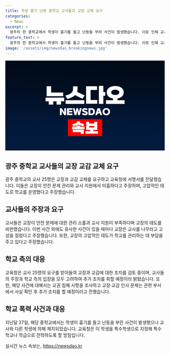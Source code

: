 ```yaml
---
title: 학생 흉기 난동 중학교 교사들과 교장 교체 요구
categories:
  - News
excerpt: >
  광주의 한 중학교에서 학생이 흉기를 들고 난동을 부려 사건이 발생했습니다. 이로 인해 교사 25명이 교장과 교감 교체를 요구하고 교육청에 서명서를 전달했습니다. 교사들은 교장의 생활지도 미흡과 고압적인 태도를 지적하며, 교육청은 교권 담당 부서에서 조사 중이라고 밝혔습니다. 이에 따라 A 군은 특수학생으로 지정되어 전학 조치될 예정이며, 학교 내부의 논란이 고조되고 있습니다. (150자)
feature_text: >
  광주의 한 중학교에서 학생이 흉기를 들고 난동을 부려 사건이 발생했습니다. 이로 인해 교사 25명이 교장과 교감 교체를 요구하고 교육청에 서명서를 전달했습니다. 교사들은 교장의 생활지도 미흡과 고압적인 태도를 지적하며, 교육청은 교권 담당 부서에서 조사 중이라고 밝혔습니다. 이에 따라 A 군은 특수학생으로 지정되어 전학 조치될 예정이며, 학교 내부의 논란이 고조되고 있습니다. (150자)
image: '/assets/img/newsdao_breakingnews.jpg'
---
```


<p><img src="/assets/img/newsdao_breakingnews.jpg" alt="flaretime 속보" /></p>

<h2 data-ke-size="size26">광주 중학교 교사들의 교장 교감 교체 요구</h2>

<p data-ke-size="size16">광주 중학교의 교사 25명은 교장과 교감 교체를 요구하고 교육청에 서명서를 전달했습니다. 이들은 교장이 안전 문제 관리와 교사 지원에서 미흡하다고 주장하며, 고압적인 태도로 학교를 운영했다고 주장했습니다.</p>

<h2 data-ke-size="size26">교사들의 주장과 요구</h2>

<p data-ke-size="size16">교사들은 교장이 안전 문제에 대한 관리 소홀과 교사 지원이 부족하다며 교장의 태도를 비판했습니다. 이번 사건 외에도 유사한 사건이 있을 때마다 교장은 교사를 나무라고 고성을 질렀다고 주장했습니다. 또한, 교장의 고압적인 태도가 학교를 관리하는 데 부담을 주고 있다고 주장했습니다.</p>

<h2 data-ke-size="size26">학교 측의 대응</h2>

<p data-ke-size="size16">교육청은 교사 25명의 요구를 받아들여 교장과 교감에 대한 조치를 검토 중이며, 교사들의 주장과 학교 측의 입장을 모두 고려하여 추가 조치를 취할 예정이라 밝혔습니다. 또한, 해당 사건에 대해서는 교권 침해 사항을 조사하고 교장·교감 인사 문제는 관련 부서에서 사실 확인 후 추가 조치를 할 예정이라고 전했습니다.</p>

<h2 data-ke-size="size26">학교 폭력 사건과 대응</h2>

<p data-ke-size="size16">지난달 27일, 해당 중학교에서는 학생이 흉기를 들고 난동을 부린 사건이 발생했으나 교사와 다른 학생에 의해 제지되었습니다. 교육청은 이 학생을 특수학생으로 지정해 특수학교나 학급으로 전학하도록 할 방침입니다.</p>

실시간 뉴스 속보는, <a href="https://newsdao.kr" rel="dofollow">https://newsdao.kr</a>


